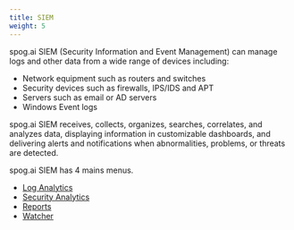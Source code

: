 ```yaml
---
title: SIEM
weight: 5
---
```


spog.ai SIEM (Security Information and Event Management) can manage logs and other data from a wide range of devices including:
* Network equipment such as routers and switches
* Security devices such as firewalls, IPS/IDS and APT
* Servers such as email or AD servers
* Windows Event logs

spog.ai SIEM receives, collects, organizes, searches, correlates, and analyzes data, displaying information in customizable dashboards, and delivering alerts and notifications when abnormalities, problems, or threats are detected.

spog.ai SIEM has 4 mains menus.

* <a href="/cloud_vista/siem/loganalytics">Log Analytics</a>
* <a href="/cloud_vista/siem/securityanalytics">Security Analytics</a>
* <a href="/cloud_vista/siem/reports">Reports</a>
* <a href="/cloud_vista/siem/watcher">Watcher</a>

